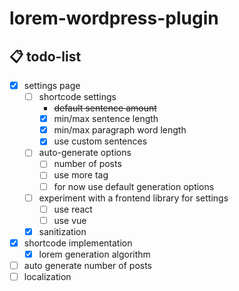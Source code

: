 # lorem-wordpress-plugin

## 📋 todo-list

- [x] settings page
  - [ ] shortcode settings
    - ~~default sentence amount~~
    - [x] min/max sentence length
    - [x] min/max paragraph word length
    - [x] use custom sentences
  - [ ] auto-generate options
    - [ ] number of posts
    - [ ] use more tag
    - [ ] for now use default generation options
  - [ ] experiment with a frontend library for settings
    - [ ] use react
    - [ ] use vue
  - [x] sanitization
- [x] shortcode implementation
  - [x] lorem generation algorithm
- [ ] auto generate number of posts
- [ ] localization
